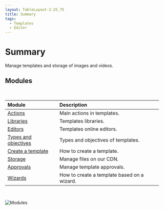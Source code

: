 ```yaml
---
layout: TableLayout-2-25_75
title: Summary
tags:
  - Templates
  - Editor
---
```


# Summary

Manage templates and storage of images and videos.

## Modules

<br>

| Module                                | Description                                 |
| :------------------------------------ | :------------------------------------------ |
| [Actions](actions/)                   | Main actions in templates.                  |
| [Libraries](libraries/)               | Templates libraries.                        |
| [Editors](editors/)                   | Templates online editors.                   |
| [Types and objectives](objectives/)   | Types and objectives of templates.          |
| [Create a template](create_template/) | How to create a template.                   |
| [Storage](storage/)                   | Manage files on our CDN.                    |
| [Approvals](approvals/)               | Manage template approvals.                  |
| [Wizards](wizards/)                   | How to create a template based on a wizard. |

<br>

![Modules](https://cdn.phishx.io/phishx-docs/images/phishx_templates_menu_01.webp)
